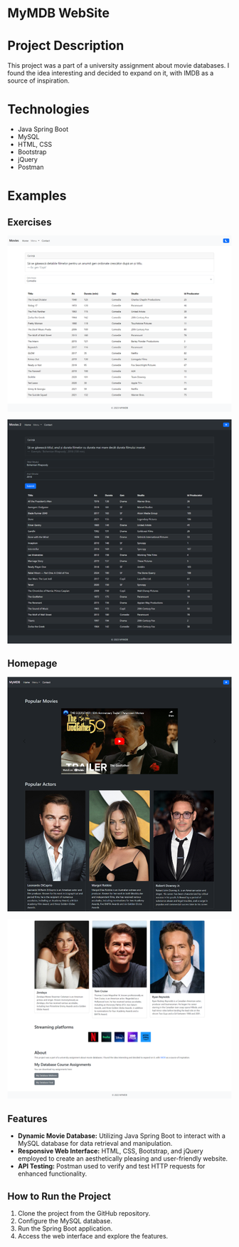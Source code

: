 # MyMDB WebSite

# Project Description

This project was a part of a university assignment about movie databases. 
I found the idea interesting and decided to expand on it, with IMDB as a source of inspiration.

# Technologies

- Java Spring Boot
- MySQL
- HTML, CSS
- Bootstrap
- jQuery
- Postman

# Examples

## Exercises

![Exercise Example](images/SiteExerciseexample.png)

![Exercise Example 2](images/SiteExerciseexample2.png)

## Homepage
![Homepage1](images/Homepage1.png)

![Homepage2](images/Homepage2.2.png)

## Features

- **Dynamic Movie Database:** Utilizing Java Spring Boot to interact with a MySQL database for data retrieval and manipulation.
- **Responsive Web Interface:** HTML, CSS, Bootstrap, and jQuery employed to create an aesthetically pleasing and user-friendly website.
- **API Testing:** Postman used to verify and test HTTP requests for enhanced functionality.

## How to Run the Project

1. Clone the project from the GitHub repository.
2. Configure the MySQL database.
3. Run the Spring Boot application.
4. Access the web interface and explore the features.
